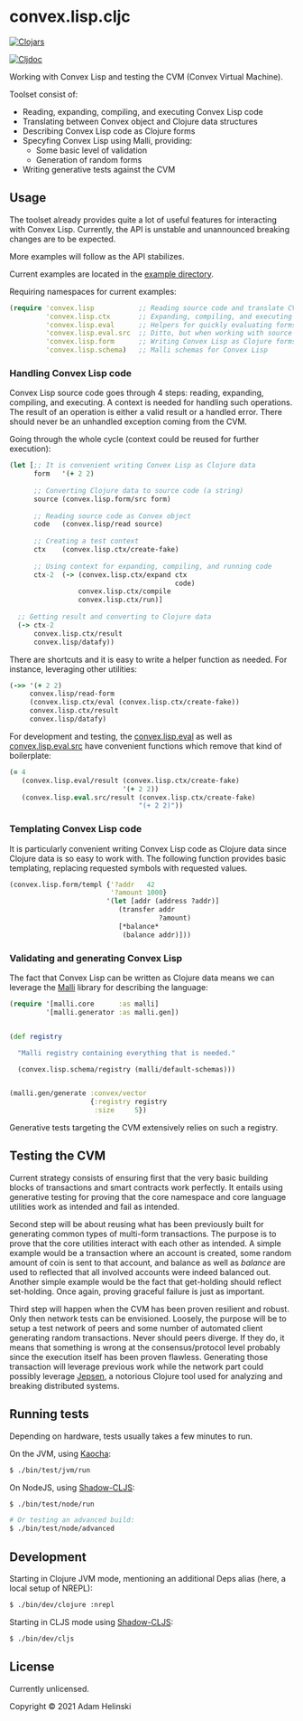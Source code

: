 # convex.lisp.cljc

[![Clojars](https://img.shields.io/clojars/v/helins/convex.lisp.cljc.svg)](https://clojars.org/helins/convex.lisp.cljc)

[![Cljdoc](https://cljdoc.org/badge/helins/convex.lisp.cljc)](https://cljdoc.org/d/helins/convex.lisp.cljc)

Working with Convex Lisp and testing the CVM (Convex Virtual Machine).

Toolset consist of:

- Reading, expanding, compiling, and executing Convex Lisp code
- Translating between Convex object and Clojure data structures
- Describing Convex Lisp code as Clojure forms
- Specyfing Convex Lisp using Malli, providing:
    - Some basic level of validation
    - Generation of random forms
- Writing generative tests against the CVM


## Usage

The toolset already provides quite a lot of useful features for interacting with Convex Lisp. Currently, the API is unstable and unannounced breaking changes are to be expected.

More examples will follow as the API stabilizes.

Current examples are located in the [example directory](../main/src/example/convex/lisp/example).

Requiring namespaces for current examples:

```clojure
(require 'convex.lisp           ;; Reading source code and translate CVM objects to Clojure data
         'convex.lisp.ctx       ;; Expanding, compiling, and executing code
         'convex.lisp.eval      ;; Helpers for quickly evaluating forms (dev + tests)
         'convex.lisp.eval.src  ;; Ditto, but when working with source strings
         'convex.lisp.form      ;; Writing Convex Lisp as Clojure forms
         'convex.lisp.schema)   ;; Malli schemas for Convex Lisp
```

### Handling Convex Lisp code

Convex Lisp source code goes through 4 steps: reading, expanding, compiling, and executing. A context is needed for handling such operations. The result of an operation is either a valid result or a handled error. There should never be an unhandled exception coming from the CVM.

Going through the whole cycle (context could be reused for further execution):

```clojure
(let [;; It is convenient writing Convex Lisp as Clojure data
      form   '(+ 2 2)
      
      ;; Converting Clojure data to source code (a string)
      source (convex.lisp.form/src form)
      
      ;; Reading source code as Convex object
      code   (convex.lisp/read source)
      
      ;; Creating a test context
      ctx    (convex.lisp.ctx/create-fake)
      
      ;; Using context for expanding, compiling, and running code
      ctx-2  (-> (convex.lisp.ctx/expand ctx
                                         code)
                 convex.lisp.ctx/compile
                 convex.lisp.ctx/run)]
                 
  ;; Getting result and converting to Clojure data
  (-> ctx-2
      convex.lisp.ctx/result
      convex.lisp/datafy))
```

There are shortcuts and it is easy to write a helper function as needed. For instance, leveraging other utilities:

```clojure
(->> '(+ 2 2)
     convex.lisp/read-form
     (convex.lisp.ctx/eval (convex.lisp.ctx/create-fake))
     convex.lisp.ctx/result
     convex.lisp/datafy)
```

For development and testing, the [convex.lisp.eval](../main/src/main/convex/lisp/eval.clj) as well as [convex.lisp.eval.src](../main/src/main/convex/lisp/eval/src.clj) have convenient functions which remove that kind of boilerplate:

```clojure
(= 4
   (convex.lisp.eval/result (convex.lisp.ctx/create-fake)
                            '(+ 2 2))
   (convex.lisp.eval.src/result (convex.lisp.ctx/create-fake)
                                "(+ 2 2)"))
```


### Templating Convex Lisp code

It is particularly convenient writing Convex Lisp code as Clojure data since Clojure data is so easy to work with. The following function provides basic templating, replacing requested symbols with requested values.

```clojure
(convex.lisp.form/templ {'?addr   42
                         '?amount 1000}
                        '(let [addr (address ?addr)]
                           (transfer addr
                                     ?amount)
                           [*balance*
                            (balance addr)]))
```


### Validating and generating Convex Lisp

The fact that Convex Lisp can be written as Clojure data means we can leverage the [Malli](https://github.com/metosin/malli) library for describing the language:

```clojure
(require '[malli.core      :as malli]
         '[malli.generator :as malli.gen])


(def registry

  "Malli registry containing everything that is needed."

  (convex.lisp.schema/registry (malli/default-schemas)))     


(malli.gen/generate :convex/vector
                    {:registry registry
                     :size     5})
```

Generative tests targeting the CVM extensively relies on such a registry.

## Testing the CVM

Current strategy consists of ensuring first that the very basic building blocks
of transactions and smart contracts work perfectly. It entails using generative
testing for proving that the core namespace and core language utilities work as
intended and fail as intended.

Second step will be about reusing what has been previously built for generating
common types of multi-form transactions. The purpose is to prove that the core
utilities interact with each other as intended. A simple example would be a
transaction where an account is created, some random amount of coin is sent to
that account, and balance as well as *balance* are used to reflected that all
involved accounts were indeed balanced out. Another simple example would be the
fact that get-holding should reflect set-holding. Once again, proving graceful
failure is just as important.

Third step will happen when the CVM has been proven resilient and robust. Only
then network tests can be envisioned. Loosely, the purpose will be to setup a
test network of peers and some number of automated client generating random
transactions. Never should peers diverge. If they do, it means that something
is wrong at the consensus/protocol level probably since the execution itself
has been proven flawless. Generating those transaction will leverage previous
work while the network part could possibly leverage [Jepsen](https://github.com/jepsen-io/jepsen),
a notorious Clojure tool used for analyzing and breaking distributed systems.


## Running tests

Depending on hardware, tests usually takes a few minutes to run.

On the JVM, using [Kaocha](https://github.com/lambdaisland/kaocha):

```bash
$ ./bin/test/jvm/run
```
On NodeJS, using [Shadow-CLJS](https://github.com/thheller/shadow-cljs):

```bash
$ ./bin/test/node/run

# Or testing an advanced build:
$ ./bin/test/node/advanced
```


## Development

Starting in Clojure JVM mode, mentioning an additional Deps alias (here, a local
setup of NREPL):
```bash
$ ./bin/dev/clojure :nrepl
```

Starting in CLJS mode using [Shadow-CLJS](https://github.com/thheller/shadow-cljs):
```bash
$ ./bin/dev/cljs
```


## License

Currently unlicensed.

Copyright © 2021 Adam Helinski
